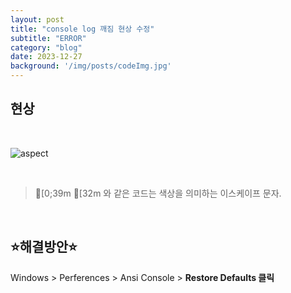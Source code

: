 ```yaml
---
layout: post
title: "console log 깨짐 현상 수정"
subtitle: "ERROR"
category: "blog"
date: 2023-12-27
background: '/img/posts/codeImg.jpg'
---
```


## 현상

<br>

![aspect](/blog/img/posts/consoleLog.png)

<br>

> [0;39m [32m 와 같은 코드는 색상을 의미하는 이스케이프 문자.

<br>

## ⭐해결방안⭐

Windows > Perferences > Ansi Console > **Restore Defaults 클릭**

<br>



<br> 
<br> 
<br>

